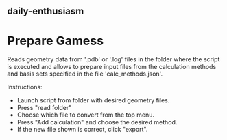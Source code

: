 ## daily-enthusiasm

# Prepare Gamess

Reads geometry data from '.pdb' or '.log' files in the folder where the script is executed and allows to prepare input files from the calculation methods and basis sets specified in the file 'calc_methods.json'.

Instructions:
* Launch script from folder with desired geometry files.
* Press "read folder"
* Choose which file to convert from the top menu.
* Press "Add calculation" and choose the desired method.
* If the new file shown is correct, click "export".
